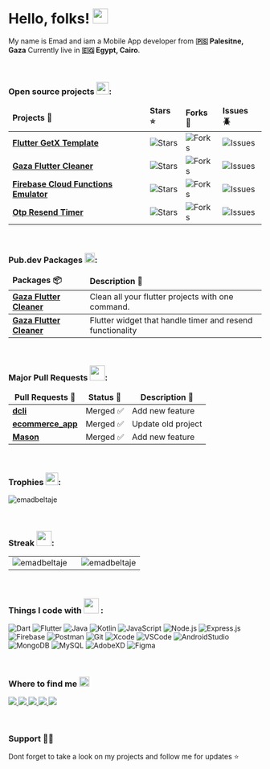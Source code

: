 # Hello, folks! <img src="https://raw.githubusercontent.com/MartinHeinz/MartinHeinz/master/wave.gif" width="30px" height="30px" />
<p>My name is Emad and iam a Mobile App developer from <b>🇵🇸 Palesitne, Gaza</b> Currently live in <b>🇪🇬 Egypt, Cairo</b>.<p/>


<!--
<p align="left">
  <img src="https://img.shields.io/github/followers/EmadBeltaje?color=1f222e&label=Followers&style=social" alt="EmadBeltaje" /> &nbsp;
  <img src="https://komarev.com/ghpvc/?username=emadbeltaje&label=Profile%20views&color=0e75b6&style=flat" alt="emadbeltaje" />
</p>
-->


<br/>
<h3>Open source projects <img src="https://emoji.discadia.com/emojis/bdc677ee-ce38-4c9d-bb50-cda8ca0d6775.GIF" width="25"/>:</h3>
<table>
  <thead align="left">
    <tr border: none;>
      <td><b>Projects 🎁</b></td>
      <td><b>Stars ⭐</b></td>
      <td><b>Forks 🔗</b></td>
      <td><b>Issues 🪲</b></td>
    </tr>
  </thead>
  <tbody>
    <tr>
      <td><a href="https://github.com/EmadBeltaje/flutter_getx_template"><b>Flutter GetX Template</b></a></td>
      <td><img alt="Stars" src="https://img.shields.io/github/stars/EmadBeltaje/flutter_getx_template?style=flat-square&labelColor=343b41"/></td>
      <td><img alt="Forks" src="https://img.shields.io/github/forks/EmadBeltaje/flutter_getx_template?style=flat-square&labelColor=343b41"/></td>
      <td><img alt="Issues" src="https://img.shields.io/github/issues/EmadBeltaje/flutter_getx_template?style=flat-square&labelColor=343b41"/></td>
    </tr>
    <tr>
      <td><a href="https://github.com/EmadBeltaje/gaza_flutter_cleaner"><b>Gaza Flutter Cleaner</b></a></td>
      <td><img alt="Stars" src="https://img.shields.io/github/stars/EmadBeltaje/gaza_flutter_cleaner?style=flat-square&labelColor=343b41"/></td>
      <td><img alt="Forks" src="https://img.shields.io/github/forks/EmadBeltaje/gaza_flutter_cleaner?style=flat-square&labelColor=343b41"/></td>
      <td><img alt="Issues" src="https://img.shields.io/github/issues/EmadBeltaje/gaza_flutter_cleaner?style=flat-square&labelColor=343b41"/></td>
    </tr>
    <tr>
      <td><a href="https://github.com/EmadBeltaje/firebase_cloud_functions_emulator"><b>Firebase Cloud Functions Emulator</b></a></td>
      <td><img alt="Stars" src="https://img.shields.io/github/stars/EmadBeltaje/firebase_cloud_functions_emulator?style=flat-square&labelColor=343b41"/></td>
      <td><img alt="Forks" src="https://img.shields.io/github/forks/EmadBeltaje/firebase_cloud_functions_emulator?style=flat-square&labelColor=343b41"/></td>
      <td><img alt="Issues" src="https://img.shields.io/github/issues/EmadBeltaje/firebase_cloud_functions_emulator?style=flat-square&labelColor=343b41"/></td>
    </tr>
    <tr>
      <td><a href="https://github.com/EmadBeltaje/flutter_slidable"><b>Otp Resend Timer</b></a></td>
      <td><img alt="Stars" src="https://img.shields.io/github/stars/EmadBeltaje/otp_resend_timer?style=flat-square&labelColor=343b41"/></td>
      <td><img alt="Forks" src="https://img.shields.io/github/forks/EmadBeltaje/otp_resend_timer?style=flat-square&labelColor=343b41"/></td>
      <td><img alt="Issues" src="https://img.shields.io/github/issues/EmadBeltaje/otp_resend_timer?style=flat-square&labelColor=343b41"/></td>
    </tr>
  </tbody>
</table>


<br/>
<h3>Pub.dev Packages <img src="https://emoji.discadia.com/emojis/7f2cd72f-c281-45ea-a4b3-3b98e439c1b8.GIF" width="20" />:</h3>
<table>
  <thead align="left">
    <tr border: none;>
      <td><b>Packages 📦</b></td>
      <td><b>Description 📙</b></td>
    </tr>
  </thead>
  <tbody>
    <tr>
      <td><a href="https://pub.dev/packages/gaza_flutter_cleaner"><b>Gaza Flutter Cleaner</b></a></td>
      <td>Clean all your flutter projects with one command.</td>
    </tr>
  </tbody>
  <tbody>
    <tr>
      <td><a href="https://pub.dev/packages/gaza_flutter_cleaner"><b>Gaza Flutter Cleaner</b></a></td>
      <td>Flutter widget that handle timer and resend functionality</td>
    </tr>
  </tbody>
</table> 


<br/>
<h3>Major Pull Requests <img src="https://emoji.discadia.com/emojis/5590e764-0723-4878-b5e7-e82a600fd435.gif" width="30"/>:</h3>
<table>
  <thead align="center">
    <tr>
      <td><b>Pull Requests 🔀</b></td>
      <td><b>Status 🚦</b></td>
      <td><b>Description 📝</b></td>
    </tr>
  </thead>
  <tbody>
    <tr>
      <td><a href="https://github.com/onepub-dev/dcli/pull/249"><b>dcli</b></a></td>
      <td style="text-align: center;">Merged ✅</td>
      <td>Add new feature</td>
    </tr>
    <tr>
      <td><a href="https://github.com/AbdQader/flutter_ecommerce_app/pull/1"><b>ecommerce_app</b></a></td>
      <td>Merged ✅</td>
      <td>Update old project</td>
    </tr>
    <tr>
      <td><a href="https://github.com/felangel/mason/pull/1391"><b>Mason</b></a></td>
      <td>Merged ✅</td>
      <td>Add new feature</td>
    </tr>
  </tbody>
</table> 


<br/>
<h3>Trophies <img src="https://emoji.discadia.com/emojis/e6c0ee26-1d9d-4fbe-9273-e93c21a21569.gif" width="25"/>:</h3>
<p align="left">
  <picture>
    <source media="(prefers-color-scheme: dark)" srcset="https://github-profile-trophy.vercel.app/?username=emadbeltaje&theme=onedark&margin-h=15&margin-w=15&column=4">
    <img src="https://github-profile-trophy.vercel.app/?username=emadbeltaje&margin-w=15&margin-h=15&column=4" alt="emadbeltaje" />
  </picture>
</p>


<br/>
<h3>Streak <img src="https://emoji.discadia.com/emojis/41f99f7a-5727-4d0e-a211-4380030d5b55.GIF" width="30"/>:</h3>
<table border="0" style="border: none"><tr style="border: none"><td style="border: none"><picture style="border: none"><source media="(prefers-color-scheme: dark)" srcset="https://github-readme-stats.vercel.app/api?username=emadbeltaje&show_icons=true&locale=en&theme=dark"><img src="https://github-readme-stats.vercel.app/api?username=emadbeltaje&show_icons=true&locale=en" alt="emadbeltaje" /></picture></td><td style="padding-left: 20px;"><picture><source media="(prefers-color-scheme: dark)" srcset="https://github-readme-streak-stats.herokuapp.com/?user=emadbeltaje&theme=dark"><img src="https://github-readme-streak-stats.herokuapp.com/?user=emadbeltaje&" alt="emadbeltaje" /></picture></td></tr></table>


<br/>
<h3>Things I code with <img src="https://emoji.discadia.com/emojis/PusheenCompute.gif" width="30"/> :</h3>
<p align="left">
  <img alt="Dart" src="https://img.shields.io/badge/-Dart-0175C2?style=for-the-badge&logo=dart&logoColor=white" />
<img alt="Flutter" src="https://img.shields.io/badge/-Flutter-02569B?style=for-the-badge&logo=flutter&logoColor=white" />
<img alt="Java" src="https://img.shields.io/badge/java-%23ED8B00.svg?style=for-the-badge&logo=openjdk&logoColor=white" />
<img alt="Kotlin" src="https://img.shields.io/badge/-Kotlin-0095D5?style=for-the-badge&logo=kotlin&logoColor=white" />
<img alt="JavaScript" src="https://img.shields.io/badge/-JavaScript-F7DF1E?style=for-the-badge&logo=javascript&logoColor=black" />
<img alt="Node.js" src="https://img.shields.io/badge/-Node.js-43853D?style=for-the-badge&logo=node-dot-js&logoColor=white" />
<img alt="Express.js" src="https://img.shields.io/badge/Express.js-%23404d59.svg?style=for-the-badge" />
<img alt="Firebase" src="https://img.shields.io/badge/firebase-%23039BE5.svg?style=for-the-badge&logo=firebase" />
<img alt="Postman" src="https://img.shields.io/badge/Postman-FF6C37?style=for-the-badge&logo=postman&logoColor=white" />
<img alt="Git" src="https://img.shields.io/badge/Git-F05032?style=for-the-badge&logo=git&logoColor=white" />
<img alt="Xcode" src="https://img.shields.io/badge/Xcode-1575F9?style=for-the-badge&logo=xcode&logoColor=white" />
<img alt="VSCode" src="https://img.shields.io/badge/Visual_Studio_Code-007ACC?style=for-the-badge&logo=visual-studio-code&logoColor=white" />
<img alt="AndroidStudio" src="https://img.shields.io/badge/Android_Studio-3DDC84?style=for-the-badge&logo=android-studio&logoColor=white" />
<img alt="MongoDB" src="https://img.shields.io/badge/MongoDB-%234ea94b.svg?style=for-the-badge&logo=mongodb&logoColor=white" />
<img alt="MySQL" src="https://img.shields.io/badge/mysql-%2300f.svg?style=for-the-badge&logo=mysql&logoColor=white" />
<img alt="AdobeXD" src="https://img.shields.io/badge/Adobe_XD-FF26BE?style=for-the-badge&logo=adobe-xd&logoColor=white" />
<img alt="Figma" src="https://img.shields.io/badge/Figma-F24E1E?style=for-the-badge&logo=figma&logoColor=white" />
</p>


<br/>
<h3>Where to find me <img src="https://emoji.discadia.com/emojis/ad11a247-18c5-4e97-bf6c-cdfc85b7ca0d.GIF" width="20"/></h3>
<p align="left">
<a href="mailto:emadbeltaje@gmail.com" target="_blank">
    <img src="https://img.shields.io/badge/Gmail-D14836?style=for-the-badge&logo=gmail&logoColor=white" />
  </a>
  <a href="https://wa.me/201112922252" target="_blank">
    <img src="https://img.shields.io/badge/WhatsApp-25D366?style=for-the-badge&logo=whatsapp&logoColor=white" />
  </a>
   <a href="https://facebook.com/EmadBeltaje" target="_blank">
    <img src="https://img.shields.io/badge/Facebook-1877F2?style=for-the-badge&logo=facebook&logoColor=white" />
  </a>
  <a href="https://t.me/EmadBeltaje" target="_blank">
    <img src="https://img.shields.io/badge/Telegram-2CA5E0?style=for-the-badge&logo=telegram&logoColor=white" />
  </a>
  <a href="https://discord.com/users/EmadBeltaje#6115" target="_blank">
    <img src="https://img.shields.io/badge/Discord-7289DA?style=for-the-badge&logo=discord&logoColor=white" />
  </a>
</p>

<br/>
<h3>Support 👏🏻</h3>
<p>Dont forget to take a look on my projects and follow me for updates ⭐️</p>
